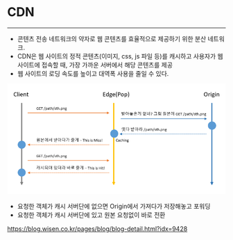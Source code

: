 # CDN

---

- 콘텐츠 전송 네트워크의 약자로 웹 콘텐츠를 효율적으로 제공하기 위한 분산 네트워크.
- CDN은 웹 사이트의 정적 콘텐츠(이미지, css, js 파일 등)를 캐시하고 사용자가 웹 사이트에 접속할 때, 가장 가까운 서버에서 해당 콘텐츠를 제공
- 웹 사이트의 로딩 속도를 높이고 대역폭 사용을 줄일 수 있다.

![img.png](img/CDN1.png)
- 요청한 객체가 캐시 서버단에 없으면 Origin에서 가져다가 저장해놓고 포워딩
- 요청한 객체가 캐시 서버단에 있고 원본 요청없이 바로 전환

https://blog.wisen.co.kr/pages/blog/blog-detail.html?idx=9428